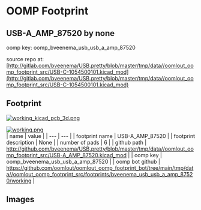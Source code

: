 # OOMP Footprint  
## USB-A_AMP_87520  by none  
  
oomp key: oomp_bveenema_usb_usb_a_amp_87520  
  
source repo at: [http://gitlab.com/bveenema/USB.pretty/blob/master/tmp/data//oomlout_oomp_footprint_src/USB-C-1054500101.kicad_mod](http://gitlab.com/bveenema/USB.pretty/blob/master/tmp/data//oomlout_oomp_footprint_src/USB-C-1054500101.kicad_mod)  
## Footprint  
  
[![working_kicad_pcb_3d.png](working_kicad_pcb_3d_600.png)](working_kicad_pcb_3d.png)  
  
[![working.png](working_600.png)](working.png)  
| name | value | 
| --- | --- | 
| footprint name | USB-A_AMP_87520 | 
| footprint description | None | 
| number of pads | 6 | 
| github path | http://github.com/bveenema/USB.pretty/blob/master/tmp/data//oomlout_oomp_footprint_src/USB-A_AMP_87520.kicad_mod | 
| oomp key | oomp_bveenema_usb_usb_a_amp_87520 | 
| oomp bot github | https://github.com/oomlout/oomlout_oomp_footprint_bot/tree/main/tmp/data//oomlout_oomp_footprint_src/footprints/bveenema_usb_usb_a_amp_87520/working | 
## Images  
